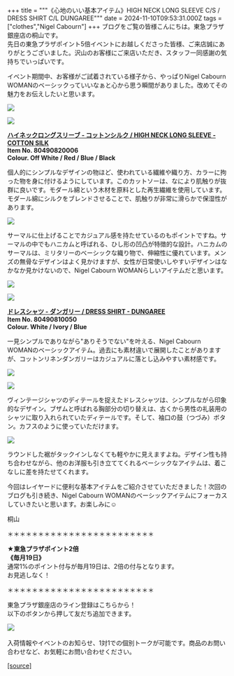 +++
title = """《心地のいい基本アイテム》HIGH NECK LONG SLEEVE C/S / DRESS SHIRT C/L DUNGAREE"""
date = 2024-11-10T09:53:31.000Z
tags = ["clothes","Nigel Cabourn"]
+++
ブログをご覧の皆様こんにちは。東急プラザ銀座店の桐山です。  
先日の東急プラザポイント5倍イベントにお越しくださった皆様、ご来店誠にありがとうございました。沢山のお客様にご来店いただき、スタッフ一同感謝の気持ちでいっぱいです。   
  
イベント期間中、お客様がご試着されている様子から、やっぱりNigel Cabourn WOMANのベーシックっていいなぁと心から思う瞬間がありました。改めてその魅力をお伝えしたいと思います。

![](https://cdn.shopify.com/s/files/1/0094/9295/5196/files/IMG_1100_bc0d4a34-787a-425b-b828-e503e0e85ff8_480x480.jpg?v=1731231106)

![](https://cdn.shopify.com/s/files/1/0094/9295/5196/files/IMG_0979_5e411b73-7577-49dd-9c75-7b53c12df082_480x480.jpg?v=1731213350)

**[ハイネックロングスリーブ ‐ コットンシルク / HIGH NECK LONG SLEEVE - COTTON SILK](https://cabourn.jp/products/80490820006?_pos=23&_fid=267cd1d6b&_ss=c)  
Item No. 80490820006**  
**Colour. Off White / Red / Blue / Black**

個人的にシンプルなデザインの物ほど、使われている繊維や織り方、カラーに拘った物を身に付けるようにしています。このカットソーは、なにより肌触りが抜群に良いです。モダール綿という木材を原料とした再生繊維を使用しています。モダール綿にシルクをブレンドさせることで、肌触りが非常に滑らかで保湿性があります。

![](https://cdn.shopify.com/s/files/1/0094/9295/5196/files/80490820006-6_1ee52419-a17a-412e-afe4-d6426f279ba7_480x480.jpg?v=1731232000)

サーマルに仕上げることでカジュアル感を持たせているのもポイントですね。サーマルの中でもハニカムと呼ばれる、ひし形の凹凸が特徴的な設計。ハニカムのサーマルは、ミリタリーのベーシックな織り物で、伸縮性に優れています。メンズの無骨なデザインはよく見かけますが、女性が日常使いしやすいデザインはなかなか見かけないので、Nigel Cabourn WOMANらしいアイテムだと思います。

![](https://cdn.shopify.com/s/files/1/0094/9295/5196/files/IMG_1054_89c76820-d256-4435-bfd9-2ad2319eaa57_480x480.jpg?v=1731232196)

![](https://cdn.shopify.com/s/files/1/0094/9295/5196/files/IMG_0969_dfebb163-1c4d-48c1-ba2b-daf3a3a91fab_480x480.jpg?v=1731213397)

[**ドレスシャツ - ダンガリー / DRESS SHIRT - DUNGAREE**](https://cabourn.jp/products/80490810050?_pos=41&_fid=267cd1d6b&_ss=c)  
**Item No. 80490810050**  
**Colour. White / Ivory / Blue**

一見シンプルでありながら"ありそうでない"を叶える、Nigel Cabourn WOMANのベーシックアイテム。過去にも素材違いで展開したことがありますが、コットンリネンダンガリーはカジュアルに落とし込みやすい素材感です。

![](https://cdn.shopify.com/s/files/1/0094/9295/5196/files/IMG_1143_05eb54ae-0b62-4dc7-b809-b554ed34b11e_480x480.jpg?v=1731231633)

![](https://cdn.shopify.com/s/files/1/0094/9295/5196/files/IMG_1153_480x480.jpg?v=1731230956)

ヴィンテージシャツのディテールを捉えたドレスシャツは、シンプルながら印象的なデザイン。ブザムと呼ばれる胸部分の切り替えは、古くから男性の礼装用のシャツに取り入れられていたディテールです。そして、袖口の鼓（つづみ）ボタン。カフスのように使っていただけます。

![](https://cdn.shopify.com/s/files/1/0094/9295/5196/files/IMG_1168_e910a55d-a6d1-4ded-a0e1-a4b25447478f_480x480.jpg?v=1731230977)

ラウンドした裾がタックインしなくても軽やかに見えますよね。デザイン性も持ち合わせながら、他のお洋服も引き立ててくれるベーシックなアイテムは、着こなしに差を持たせてくれます。

今回はレイヤードに便利な基本アイテムをご紹介させていただきました！次回のブログも引き続き、Nigel Cabourn WOMANのベーシックアイテムにフォーカスしていきたいと思います。お楽しみに☺︎

桐山

＊＊＊＊＊＊＊＊＊＊＊＊＊＊＊＊＊＊＊＊＊＊＊＊  
  
**★東急プラザポイント2倍  
《毎月19日》**  
通常1%のポイント付与が毎月19日は、2倍の付与となります。  
お見逃しなく！  
  
＊＊＊＊＊＊＊＊＊＊＊＊＊＊＊＊＊＊＊＊＊＊＊＊

東急プラザ銀座店のライン登録はこちらから！  
以下のボタンから押して友だち追加できます。 

[![](https://scdn.line-apps.com/n/line_add_friends/btn/ja.png)](https://lin.ee/BYB8FHk) 

入荷情報やイベントのお知らせ、1対1での個別トークが可能です。商品のお問い合わせなど、お気軽にお問い合わせください。

[[source]](https://cabourn.jp/blogs/shop-info/tokyuplazaginza20241110)
